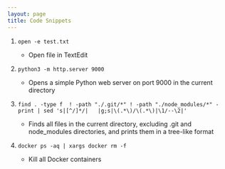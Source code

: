 ```yaml
---
layout: page
title: Code Snippets
---
```


1. `open -e test.txt`
    - Open file in TextEdit

2. `python3 -m http.server 9000`
    - Opens a simple Python web server on port 9000 in the current directory

3. `find . -type f  ! -path "./.git/*" ! -path "./node_modules/*" -print | sed 's|[^/]*/|   |g;s|\(.*\)/\(.*\)|\1/--\2|'`
    - Finds all files in the current directory, excluding .git and node_modules directories, and prints them in a tree-like format

4. `docker ps -aq | xargs docker rm -f`
    - Kill all Docker containers
